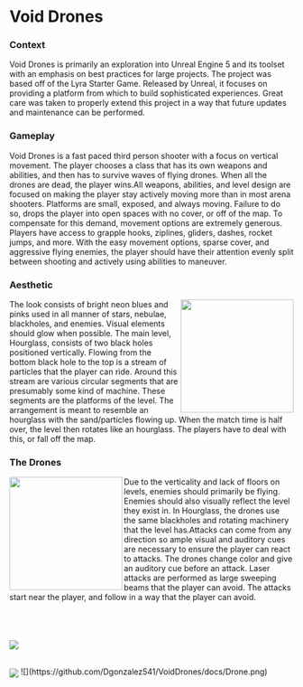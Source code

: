 # Void Drones

### Context
Void Drones is primarily an exploration into Unreal Engine 5 and its toolset with an emphasis on best practices for large projects. The project was based off of the Lyra Starter Game. Released by Unreal, it focuses on providing a platform from which to build sophisticated experiences. Great care was taken to properly extend this project in a way that future updates and maintenance can be performed.

### Gameplay
Void Drones is a fast paced third person shooter with a focus on vertical movement. The player chooses a class that has its own weapons and abilities, and then has to survive waves of flying drones. When all the drones are dead, the player wins.All weapons, abilities, and level design are focused on making the player stay actively moving more than in most arena shooters. Platforms are small, exposed, and always moving. Failure to do so, drops the player into open spaces with no cover, or off of the map. To compensate for this demand, movement options are extremely generous. Players have access to grapple hooks, ziplines, gliders, dashes, rocket jumps, and more. With the easy movement options, sparse cover, and aggressive flying enemies, the player should have their attention evenly split between shooting and actively using abilities to maneuver.

### Aesthetic

<img img align="right" src="https://github.com/Dgonzalez541/VoidDrones/assets/36173383/9fbd44da-8c65-4539-a3e8-a4267aa37424" width="200" height="200"/>The look consists of bright neon blues and pinks used in all manner of stars, nebulae, blackholes, and enemies. Visual elements should glow when possible. The main level, Hourglass, consists of two black holes positioned vertically. Flowing from the bottom black hole to the top is a stream of particles that the player can ride. Around this stream are various circular segments that are presumably some kind of machine. These segments are the platforms of the level. The arrangement is meant to resemble an hourglass with the sand/particles flowing up. When the match time is half over, the level then rotates like an hourglass. The players have to deal with this, or fall off the map.

### The Drones

<img align="left" src="https://github.com/Dgonzalez541/VoidDrones/assets/36173383/5b4a5744-6a86-4288-a6aa-45bce4e0e09e" width="200" height="200"/>Due to the verticality and lack of floors on levels, enemies should primarily be flying. Enemies should also visually reflect the level they exist in. In Hourglass, the drones use the same blackholes and rotating machinery that the level has.Attacks can come from any direction so ample visual and auditory cues are necessary to ensure the player can react to attacks.  The drones change color and give an auditory cue before an attack.  Laser attacks are performed as large sweeping beams that the player can avoid. The attacks start near the player, and follow in a way that the player can avoid.
<br>
<br>
<br>
<br>
<br>
<img align="center" src="https://github.com/Dgonzalez541/VoidDrones/blob/main/docs/Soldier.gif?raw=true">
<br>
<br>

<img align="center" src="https://github.com/Dgonzalez541/VoidDrones/blob/main/docs/Spider.gif?raw=true">
![](https://github.com/Dgonzalez541/VoidDrones/docs/Drone.png)

